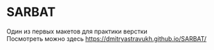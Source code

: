 # SARBAT
Один из первых макетов для практики верстки <br/>
Посмотреть можно здесь https://dmitryastravukh.github.io/SARBAT/
